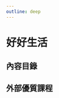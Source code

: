 ```yaml
---
outline: deep
---
```


# 好好生活

## 內容目錄

<DigitalDocuments :items="digitalDocumentItems"></DigitalDocuments>

## 外部優質課程

<Courses :modelValue="courseItems"></Courses>

<script setup>
import DigitalDocuments from '../components/digitalDocuments.vue'
import Courses from '../components/courses.vue'

const digitalDocumentItems = [
    {
        url: './scarcity',
        name: '匱乏心理學',
        keywords: ['新文明病', '認知匱乏', '匱乏循環', '打造寬鬆'],
        audience: ['玩過財富流想多了解精力的人', '想知道為何缺錢時不該借貸或主動投資的人', '對基本的認知心理學感興趣的人'],
    },
    {
        url: './scarcity',
        name: '我是照顧者',
        keywords: ['延遲老化', '照顧資源', '醫療資源', '跨領域整合'],
        audience: ['想為了照顧父母做準備的人', '想減輕家人負擔的長輩', '被各種長照術語搞得很亂的人'],
    },
    {
        url: './housing',
        name: '極簡全齡宅',
        keywords: ['斷捨離', '全齡宅設計'],
        audience: ['想看斷捨離如何實踐的人', '好奇斷捨離與裝修有何關聯的人', '想準備宜居的房子給自己與家人者'],
    }
]

const courseItems = [
    {
        image: '/life/04___logo_promote.jpg',
        description: `只要有網路，無論是開車、走路、做菜、帶小孩，隨時都可以在線學習。讓我們用聲音陪你往前走，留給你一雙眼睛，抬頭看見自己和世界的變化。`,
        name: '啟點線上學苑',
        url: 'https://www.youtube.com/@koob',
    },
]

</script>
